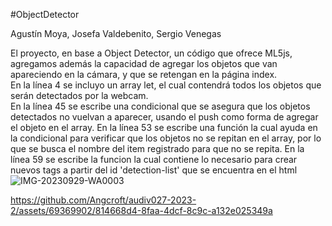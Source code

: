 #ObjectDetector

Agustín Moya, Josefa Valdebenito, Sergio Venegas

El proyecto, en base a Object Detector, un código que ofrece ML5js, agregamos además la capacidad de agregar los objetos que van apareciendo en la cámara, y que se retengan en la página index. </br>
En la línea 4 se incluyo un array let, el cual contendrá todos los objetos que serán detectados por la webcam. </br>
En la línea 45 se escribe una condicional que se asegura que los objetos detectados no vuelvan a aparecer, usando el push como forma de agregar el objeto en el array.
En la línea 53 se escribe una función la cual ayuda en la condicional para verificar que los objetos no se repitan en el array, por lo que se busca el nombre del item registrado para que no se repita.
En la línea 59 se escribe la funcion la cual contiene lo necesario para crear nuevos tags a partir del id 'detection-list' que se encuentra en el html
![IMG-20230929-WA0003](https://github.com/Angcroft/audiv027-2023-2/assets/69369902/18501e72-a669-4f40-9c87-5f9bbd42259d)


https://github.com/Angcroft/audiv027-2023-2/assets/69369902/814668d4-8faa-4dcf-8c9c-a132e025349a

